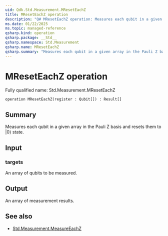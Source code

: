 ```yaml
---
uid: Qdk.Std.Measurement.MResetEachZ
title: MResetEachZ operation
description: "Q# MResetEachZ operation: Measures each qubit in a given array in the Pauli Z basis and resets them to |0⟩ state."
ms.date: 01/22/2025
ms.topic: managed-reference
qsharp.kind: operation
qsharp.package: __Std__
qsharp.namespace: Std.Measurement
qsharp.name: MResetEachZ
qsharp.summary: "Measures each qubit in a given array in the Pauli Z basis and resets them to |0⟩ state."
---
```


# MResetEachZ operation

Fully qualified name: Std.Measurement.MResetEachZ

```qsharp
operation MResetEachZ(register : Qubit[]) : Result[]
```

## Summary
Measures each qubit in a given array in the Pauli Z basis
and resets them to |0⟩ state.

## Input
### targets
An array of qubits to be measured.

## Output
An array of measurement results.

## See also
- [Std.Measurement.MeasureEachZ](xref:Qdk.Std.Measurement.MeasureEachZ)
